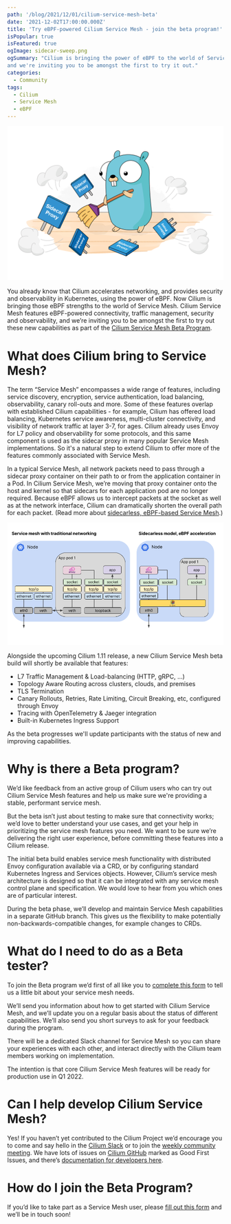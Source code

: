 ```yaml
---
path: '/blog/2021/12/01/cilium-service-mesh-beta'
date: '2021-12-02T17:00:00.000Z'
title: 'Try eBPF-powered Cilium Service Mesh - join the beta program!'
isPopular: true
isFeatured: true
ogImage: sidecar-sweep.png
ogSummary: "Cilium is bringing the power of eBPF to the world of Service Mesh,
and we're inviting you to be amongst the first to try it out."
categories:
  - Community
tags:
  - Cilium
  - Service Mesh
  - eBPF
---
```


![](sidecar-sweep.png)

You already know that Cilium accelerates networking, and provides security and
observability in Kubernetes, using the power of eBPF. Now Cilium is bringing
those eBPF strengths to the world of Service Mesh. Cilium Service Mesh features
eBPF-powered connectivity, traffic management, security and observability, and
we’re inviting you to be amongst the first to try out these new capabilities as
part of the [Cilium Service Mesh Beta
Program](https://forms.gle/j9fwhAC6HnHRJQKeA).

# What does Cilium bring to Service Mesh?

The term “Service Mesh” encompasses a wide range of features, including service
discovery, encryption, service authentication, load balancing, observability,
canary roll-outs and more. Some of these features overlap with established
Cilium capabilities - for example, Cilium has offered load balancing, Kubernetes
service awareness, multi-cluster connectivity, and visibility of network traffic
at layer 3-7, for ages. Cilium already uses Envoy for L7 policy and
observability for some protocols, and this same component is used as the sidecar
proxy in many popular Service Mesh implementations. So it's a natural step to
extend Cilium to offer more of the features commonly associated with Service Mesh.

In a typical Service Mesh, all network packets need to pass through a sidecar
proxy container on their path to or from the application container in a Pod. In
Cilium Service Mesh, we’re moving that proxy container onto the host and kernel
so that sidecars for each application pod are no longer required. Because eBPF
allows us to intercept packets at the socket as well as at the network
interface, Cilium can dramatically shorten the overall path for each packet.
(Read more about <a target="_blank"
href="https://thenewstack.io/how-ebpf-streamlines-the-service-mesh/">sidecarless,
eBPF-based Service Mesh</a>.)

![](sidecarless.png)

Alongside the upcoming Cilium 1.11 release, a new Cilium Service Mesh beta build
will shortly be available that features:

- L7 Traffic Management & Load-balancing (HTTP, gRPC, …)
- Topology Aware Routing across clusters, clouds, and premises
- TLS Termination
- Canary Rollouts, Retries, Rate Limiting, Circuit Breaking, etc, configured
  through Envoy
- Tracing with OpenTelemetry & Jaeger integration
- Built-in Kubernetes Ingress Support

As the beta progresses we'll update participants with the status of new and
improving capabilities.

# Why is there a Beta program?

We’d like feedback from an active group of Cilium users who can try out Cilium
Service Mesh features and help us make sure we're providing a stable, performant
service mesh.

But the beta isn’t just about testing to make sure that connectivity works; we’d love to better understand your use cases, and get your help in prioritizing the service mesh features you need. We want to be sure we’re delivering the right user experience, before committing these features into a Cilium release.

The initial beta build enables service mesh functionality with distributed Envoy configuration available via a CRD, or by configuring standard Kubernetes Ingress and Services objects. However, Cilium’s service mesh architecture is designed so that it can be integrated with any service mesh control plane and specification. We would love to hear from you which ones are of particular interest.

During the beta phase, we’ll develop and maintain Service Mesh capabilities in a separate GitHub branch. This gives us the flexibility to make potentially non-backwards-compatible changes, for example changes to CRDs.

# What do I need to do as a Beta tester?

To join the Beta program we’d first of all like you to [complete this form](https://forms.gle/j9fwhAC6HnHRJQKeA) to tell us a little bit about your service mesh needs.

We’ll send you information about how to get started with Cilium Service Mesh, and we’ll update you on a regular basis about the status of different capabilities. We’ll also send you short surveys to ask for your feedback during the program.

There will be a dedicated Slack channel for Service Mesh so you can share your experiences with each other, and interact directly with the Cilium team members working on implementation.

The intention is that core Cilium Service Mesh features will be ready for production use in Q1 2022.

# Can I help develop Cilium Service Mesh?

Yes! If you haven’t yet contributed to the Cilium Project we’d encourage you to come and say hello in the [Cilium Slack](http://slack.cilium.io) or to join the [weekly community meeting](https://docs.cilium.io/en/stable/community/). We have lots of issues on [Cilium GitHub](http://github.com/cilium/cilium) marked as Good First Issues, and there’s [documentation for developers here](https://docs.cilium.io/en/stable/contributing/development/).

# How do I join the Beta Program?

If you’d like to take part as a Service Mesh user, please [fill out this form](https://forms.gle/j9fwhAC6HnHRJQKeA) and we’ll be in touch soon!
